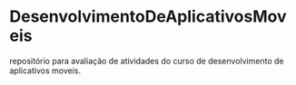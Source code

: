 # DesenvolvimentoDeAplicativosMoveis
repositório para avaliação de atividades do curso de desenvolvimento de aplicativos moveis. 
